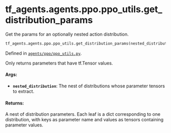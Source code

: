 <div itemscope itemtype="http://developers.google.com/ReferenceObject">
<meta itemprop="name" content="tf_agents.agents.ppo.ppo_utils.get_distribution_params" />
<meta itemprop="path" content="Stable" />
</div>

# tf_agents.agents.ppo.ppo_utils.get_distribution_params

Get the params for an optionally nested action distribution.

``` python
tf_agents.agents.ppo.ppo_utils.get_distribution_params(nested_distribution)
```



Defined in [`agents/ppo/ppo_utils.py`](https://github.com/tensorflow/agents/tree/master/tf_agents/agents/ppo/ppo_utils.py).

<!-- Placeholder for "Used in" -->

Only returns parameters that have tf.Tensor values.

#### Args:

* <b>`nested_distribution`</b>: The nest of distributions whose parameter tensors to
    extract.

#### Returns:

A nest of distribution parameters. Each leaf is a dict corresponding to one
  distribution, with keys as parameter name and values as tensors containing
  parameter values.